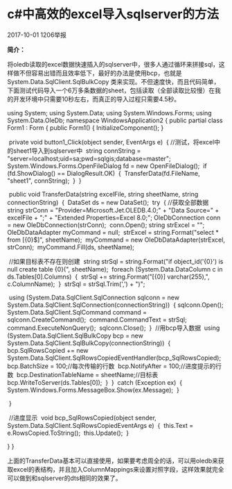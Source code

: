 # c#中高效的excel导入sqlserver的方法

2017-10-01 1206举报

**简介：**

将oledb读取的excel数据快速插入的sqlserver中，很多人通过循环来拼接sql，这样做不但容易出错而且效率低下，最好的办法是使用bcp，也就是System.Data.SqlClient.SqlBulkCopy 类来实现。不但速度快，而且代码简单，下面测试代码导入一个6万多条数据的sheet，包括读取（全部读取比较慢）在我的开发环境中只需要10秒左右，而真正的导入过程只需要4.5秒。


using System;
using System.Data;
using System.Windows.Forms;
using System.Data.OleDb;
namespace WindowsApplication2
{
  public partial class Form1 : Form
  {
    public Form1()
    {
      InitializeComponent();
    }

​    private void button1_Click(object sender, EventArgs e)
​    {
​      //测试，将excel中的sheet1导入到sqlserver中
​      string connString = "server=localhost;uid=sa;pwd=sqlgis;database=master";
​      System.Windows.Forms.OpenFileDialog fd = new OpenFileDialog();
​      if (fd.ShowDialog() == DialogResult.OK)
​      {
​        TransferData(fd.FileName, "sheet1", connString);
​      }
​    }

​    public void TransferData(string excelFile, string sheetName, string connectionString)
​    {
​      DataSet ds = new DataSet();
​      try
​      {
​        //获取全部数据
​        string strConn = "Provider=Microsoft.Jet.OLEDB.4.0;" + "Data Source=" + excelFile + ";" + "Extended Properties=Excel 8.0;";
​        OleDbConnection conn = new OleDbConnection(strConn);
​        conn.Open();
​        string strExcel = "";
​        OleDbDataAdapter myCommand = null;
​        strExcel = string.Format("select * from [{0}$]", sheetName);
​        myCommand = new OleDbDataAdapter(strExcel, strConn);
​        myCommand.Fill(ds, sheetName);

​        //如果目标表不存在则创建
​        string strSql = string.Format("if object_id('{0}') is null create table {0}(", sheetName);
​        foreach (System.Data.DataColumn c in ds.Tables[0].Columns)
​        {
​          strSql += string.Format("[{0}] varchar(255),", c.ColumnName);
​        }
​        strSql = strSql.Trim(',') + ")";

​        using (System.Data.SqlClient.SqlConnection sqlconn = new System.Data.SqlClient.SqlConnection(connectionString))
​        {
​          sqlconn.Open();
​          System.Data.SqlClient.SqlCommand command = sqlconn.CreateCommand();
​          command.CommandText = strSql;
​          command.ExecuteNonQuery();
​          sqlconn.Close();
​        }
​        //用bcp导入数据
​        using (System.Data.SqlClient.SqlBulkCopy bcp = new System.Data.SqlClient.SqlBulkCopy(connectionString))
​        {
​          bcp.SqlRowsCopied += new System.Data.SqlClient.SqlRowsCopiedEventHandler(bcp_SqlRowsCopied);
​          bcp.BatchSize = 100;//每次传输的行数
​          bcp.NotifyAfter = 100;//进度提示的行数
​          bcp.DestinationTableName = sheetName;//目标表
​          bcp.WriteToServer(ds.Tables[0]);
​        }
​      }
​      catch (Exception ex)
​      {
​        System.Windows.Forms.MessageBox.Show(ex.Message);
​      }

​    }

​    //进度显示
​    void bcp_SqlRowsCopied(object sender, System.Data.SqlClient.SqlRowsCopiedEventArgs e)
​    {
​      this.Text = e.RowsCopied.ToString();
​      this.Update();
​    }


  }
}

上面的TransferData基本可以直接使用，如果要考虑周全的话，可以用oledb来获取excel的表结构，并且加入ColumnMappings来设置对照字段，这样效果就完全可以做到和sqlserver的dts相同的效果了。